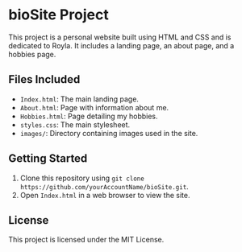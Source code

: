 # bioSite Project

This project is a personal website built using HTML and CSS and is dedicated to Royla. It includes a landing page, an about page, and a hobbies page.

## Files Included

- `Index.html`: The main landing page.
- `About.html`: Page with information about me.
- `Hobbies.html`: Page detailing my hobbies.
- `styles.css`: The main stylesheet.
- `images/`: Directory containing images used in the site.

## Getting Started

1. Clone this repository using `git clone https://github.com/yourAccountName/bioSite.git`.
2. Open `Index.html` in a web browser to view the site.

## License

This project is licensed under the MIT License.

